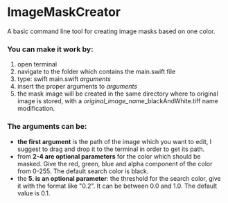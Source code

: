 # ImageMaskCreator

A basic command line tool for creating image masks based on one color.

### You can make it work by:
  1. open terminal
  2. navigate to the folder which contains the main.swift file
  3. type: swift main.swift *arguments*
  4. insert the proper arguments to *arguments*
  5. the mask image will be created in the same directory where to original image is stored,
		with a *original_image_name*_blackAndWhite.tiff name modification.
	
### The arguments can be:
  * **the first argument** is the path of the image which you want to edit, I suggest to 
		drag and drop it to the terminal in order to get its path.
  * from **2-4 are optional parameters** for the color which should be masked. Give the red, green, 
		blue and alpha component of the color from 0-255. The default search color is black.
  * the **5. is an optional parameter**: the threshold for the search color, give it with the format 
		like "0.2". It can be between 0.0 and 1.0. The default value is 0.1.
		

